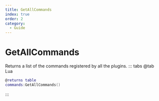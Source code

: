 ```yaml
---
title: GetAllCommands
index: true
order: 2
category:
  - Guide
---
```


# GetAllCommands
Returns a list of the commands registered by all the plugins.
::: tabs
@tab Lua
```lua
@returns table
commands:GetAllCommands()
```

:::
